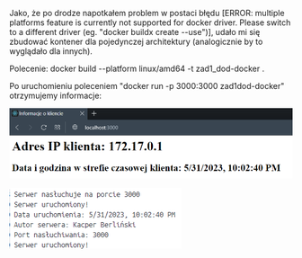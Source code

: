 Jako, że po drodze napotkałem problem w postaci błędu [ERROR: multiple platforms feature is currently not supported for docker driver. Please switch to a different driver (eg. "docker buildx create --use")], udało mi się zbudować kontener dla pojedynczej architektury (analogicznie by to wyglądało dla innych).

Polecenie: docker build --platform linux/amd64 -t zad1_dod-docker .

Po uruchomieniu poleceniem "docker run -p 3000:3000 zad1dod-docker" otrzymujemy informacje:

![informacje na ekranie docker dodatkowe](img/informacje_na_ekranie_docker_dodatkowe.png)

![informacje w logach docker dodatkowe](img/informacje_w_logach_docker_dodatkowe.png)
